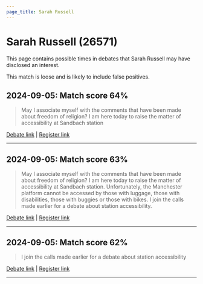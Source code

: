 ```yaml
---
page_title: Sarah Russell
---
```


# Sarah Russell  (26571)

This page contains possible times in debates that Sarah Russell may have disclosed an interest.

This match is loose and is likely to include false positives. 



## 2024-09-05: Match score 64%

>May I associate myself with the comments that have been made about freedom of religion? I am here today to raise the matter of accessibility at Sandbach station

[Debate link](https://www.theyworkforyou.com/debates/?id=2024-09-05b.452.1) | [Register link](https://www.theyworkforyou.com/mp/26571/register)


---



## 2024-09-05: Match score 63%

>May I associate myself with the comments that have been made about freedom of religion? I am here today to raise the matter of accessibility at Sandbach station. Unfortunately, the Manchester platform cannot be accessed by those with luggage, those with disabilities, those with buggies or those with bikes. I join the calls made earlier for a debate about station accessibility.

[Debate link](https://www.theyworkforyou.com/debates/?id=2024-09-05b.452.1) | [Register link](https://www.theyworkforyou.com/mp/26571/register)


---



## 2024-09-05: Match score 62%

>I join the calls made earlier for a debate about station accessibility

[Debate link](https://www.theyworkforyou.com/debates/?id=2024-09-05b.452.1) | [Register link](https://www.theyworkforyou.com/mp/26571/register)


---

